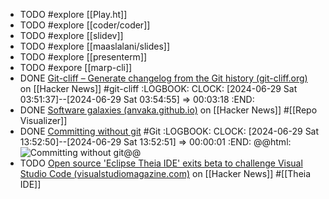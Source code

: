 - TODO #explore [[Play.ht]]
- TODO #explore [[coder/coder]]
- TODO #explore [[slidev]]
- TODO #explore [[maaslalani/slides]]
- TODO #explore [[presenterm]]
- TODO #expore [[marp-cli]]
- DONE [Git-cliff – Generate changelog from the Git history (git-cliff.org)](https://news.ycombinator.com/item?id=40798469) on [[Hacker News]] #git-cliff
  :LOGBOOK:
  CLOCK: [2024-06-29 Sat 03:51:37]--[2024-06-29 Sat 03:54:55] =>  00:03:18
  :END:
- DONE [Software galaxies (anvaka.github.io)](https://news.ycombinator.com/item?id=40817852) on [[Hacker News]] #[[Repo Visualizer]]
- DONE [Committing without git](https://matheustavares.gitlab.io/posts/committing-without-git) #Git
  :LOGBOOK:
  CLOCK: [2024-06-29 Sat 13:52:50]--[2024-06-29 Sat 13:52:51] =>  00:00:01
  :END:
  @@html: <img src="https://matheustavares.gitlab.io/assets/committing-without-git/git-objects.png" alt="Committing without git" class="article-cover" />@@
- TODO [Open source 'Eclipse Theia IDE' exits beta to challenge Visual Studio Code (visualstudiomagazine.com)](https://news.ycombinator.com/item?id=40825146) on [[Hacker News]] #[[Theia IDE]]